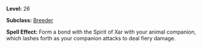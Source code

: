 <!-- TITLE: Spell: Spirit Of Xar -->
<!-- SUBTITLE:  -->

**Level:** 26

**Subclass:** [Breeder](breeder)

**Spell Effect:** Form a bond with the Spirit of Xar with your animal companion, which lashes forth as your companion attacks to deal fiery damage.